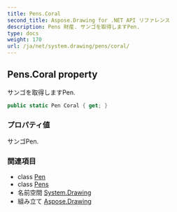 ```yaml
---
title: Pens.Coral
second_title: Aspose.Drawing for .NET API リファレンス
description: Pens 財産. サンゴを取得しますPen.
type: docs
weight: 170
url: /ja/net/system.drawing/pens/coral/
---
```

## Pens.Coral property

サンゴを取得しますPen.

```csharp
public static Pen Coral { get; }
```

### プロパティ値

サンゴPen.

### 関連項目

* class [Pen](../../pen/)
* class [Pens](../)
* 名前空間 [System.Drawing](../../pens/)
* 組み立て [Aspose.Drawing](../../../)


